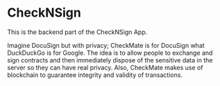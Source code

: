 # CheckNSign

This is the backend part of the CheckNSign App. 

Imagine DocuSign but with privacy; CheckMate is for DocuSign what DuckDuckGo is for Google. The idea is to allow people to exchange and sign contracts and then immediately dispose of the sensitive data in the server so they can have real privacy. Also, CheckMate makes use of blockchain to guarantee integrity and validity of transactions.
